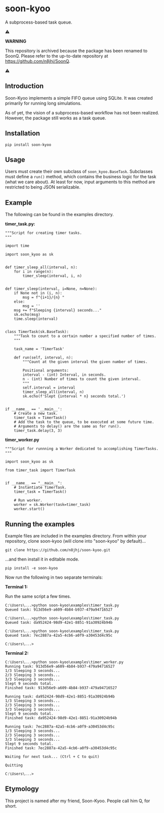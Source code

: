 # soon-kyoo
A subprocess-based task queue.

:warning:

**WARNING**

This repository is archived because the package has been renamed to SoonQ.
Please refer to the up-to-date repository at https://github.com/n8jhj/SoonQ.

:warning:

## Introduction
Soon-Kyoo implements a simple FIFO queue using SQLite. It was created primarily for running long simulations.

As of yet, the vision of a subprocess-based workflow has not been realized. However, the package still works as a task queue.

## Installation
`pip install soon-kyoo`

## Usage
Users must create their own subclass of `soon_kyoo.BaseTask`. Subclasses must define a `run()` method, which contains the business logic for the task (what we care about). At least for now, input arguments to this method are restricted to being JSON serializable.

## Example

The following can be found in the examples directory.

**timer_task.py:**

    """Script for creating timer tasks.
    """

    import time

    import soon_kyoo as sk


    def timer_sleep_all(interval, n):
        for i in range(n):
            timer_sleep(interval, i, n)


    def timer_sleep(interval, i=None, n=None):
        if None not in (i, n):
            msg = f"{i+1}/{n} "
        else:
            msg = ''
        msg += f"Sleeping {interval} seconds..."
        sk.echo(msg)
        time.sleep(interval)


    class TimerTask(sk.BaseTask):
        """Task to count to a certain number a specified number of times.
        """

        task_name = 'TimerTask'

        def run(self, interval, n):
            """Count at the given interval the given number of times.

            Positional arguments:
            interval - (int) Interval, in seconds.
            n - (int) Number of times to count the given interval.
            """
            self.interval = interval
            timer_sleep_all(interval, n)
            sk.echo(f'Slept {interval * n} seconds total.')


    if __name__ == '__main__':
        # Create a new task.
        timer_task = TimerTask()
        # Add the task to the queue, to be executed at some future time.
        # Arguments to delay() are the same as for run().
        timer_task.delay(3, 3)

**timer_worker.py**

    """Script for runnning a Worker dedicated to accomplishing TimerTasks.
    """

    import soon_kyoo as sk

    from timer_task import TimerTask


    if __name__ == "__main__":
        # Instantiate TimerTask.
        timer_task = TimerTask()

        # Run worker.
        worker = sk.Worker(task=timer_task)
        worker.start()

## Running the examples

Example files are included in the examples directory. From within your repository, clone soon-kyoo (will clone into "soon-kyoo" by default)...

`git clone https://github.com/n8jhj/soon-kyoo.git`

...and then install it in editable mode.

`pip install -e soon-kyoo`

Now run the following in two separate terminals:

**Terminal 1:**

Run the same script a few times.

    C:\Users\...>python soon-kyoo\examples\timer_task.py
    Queued task: 913d56e9-a609-4b84-b937-479a94716527

    C:\Users\...>python soon-kyoo\examples\timer_task.py
    Queued task: da952424-98d9-42e1-8851-91a30924b94b

    C:\Users\...>python soon-kyoo\examples\timer_task.py
    Queued task: 7ec2887a-42a5-4cb6-a0f9-a30453d4c95c

    C:\Users\...>

**Terminal 2:**

    C:\Users\...>python soon-kyoo\examples\timer_worker.py
    Running task: 913d56e9-a609-4b84-b937-479a94716527
    1/3 Sleeping 3 seconds...
    2/3 Sleeping 3 seconds...
    3/3 Sleeping 3 seconds...
    Slept 9 seconds total.
    Finished task: 913d56e9-a609-4b84-b937-479a94716527

    Running task: da952424-98d9-42e1-8851-91a30924b94b
    1/3 Sleeping 3 seconds...
    2/3 Sleeping 3 seconds...
    3/3 Sleeping 3 seconds...
    Slept 9 seconds total.
    Finished task: da952424-98d9-42e1-8851-91a30924b94b

    Running task: 7ec2887a-42a5-4cb6-a0f9-a30453d4c95c
    1/3 Sleeping 3 seconds...
    2/3 Sleeping 3 seconds...
    3/3 Sleeping 3 seconds...
    Slept 9 seconds total.
    Finished task: 7ec2887a-42a5-4cb6-a0f9-a30453d4c95c

    Waiting for next task... (Ctrl + C to quit)

    Quitting

    C:\Users\...>

## Etymology
This project is named after my friend, Soon-Kyoo. People call him Q, for short.
